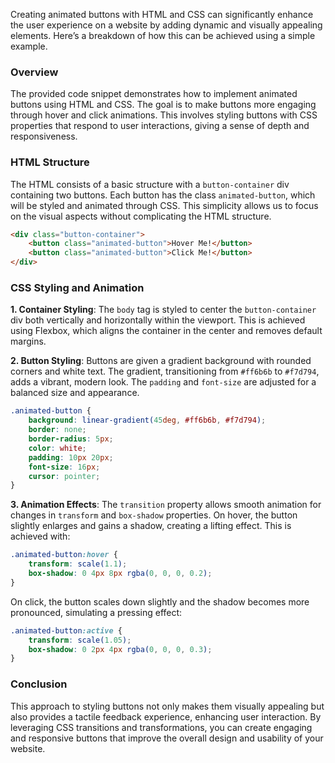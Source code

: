 Creating animated buttons with HTML and CSS can significantly enhance the user experience on a website by adding dynamic and visually appealing elements. Here’s a breakdown of how this can be achieved using a simple example.

### Overview

The provided code snippet demonstrates how to implement animated buttons using HTML and CSS. The goal is to make buttons more engaging through hover and click animations. This involves styling buttons with CSS properties that respond to user interactions, giving a sense of depth and responsiveness.

### HTML Structure

The HTML consists of a basic structure with a `button-container` div containing two buttons. Each button has the class `animated-button`, which will be styled and animated through CSS. This simplicity allows us to focus on the visual aspects without complicating the HTML structure.

```html
<div class="button-container">
    <button class="animated-button">Hover Me!</button>
    <button class="animated-button">Click Me!</button>
</div>
```

### CSS Styling and Animation

**1. Container Styling**: 
The `body` tag is styled to center the `button-container` div both vertically and horizontally within the viewport. This is achieved using Flexbox, which aligns the container in the center and removes default margins.

**2. Button Styling**: 
Buttons are given a gradient background with rounded corners and white text. The gradient, transitioning from `#ff6b6b` to `#f7d794`, adds a vibrant, modern look. The `padding` and `font-size` are adjusted for a balanced size and appearance.

```css
.animated-button {
    background: linear-gradient(45deg, #ff6b6b, #f7d794);
    border: none;
    border-radius: 5px;
    color: white;
    padding: 10px 20px;
    font-size: 16px;
    cursor: pointer;
}
```

**3. Animation Effects**: 
The `transition` property allows smooth animation for changes in `transform` and `box-shadow` properties. On hover, the button slightly enlarges and gains a shadow, creating a lifting effect. This is achieved with:

```css
.animated-button:hover {
    transform: scale(1.1);
    box-shadow: 0 4px 8px rgba(0, 0, 0, 0.2);
}
```

On click, the button scales down slightly and the shadow becomes more pronounced, simulating a pressing effect:

```css
.animated-button:active {
    transform: scale(1.05);
    box-shadow: 0 2px 4px rgba(0, 0, 0, 0.3);
}
```

### Conclusion

This approach to styling buttons not only makes them visually appealing but also provides a tactile feedback experience, enhancing user interaction. By leveraging CSS transitions and transformations, you can create engaging and responsive buttons that improve the overall design and usability of your website.
